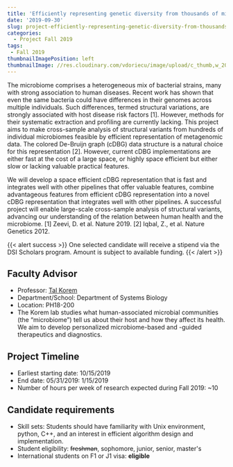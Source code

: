 ```yaml
---
title: 'Efficiently representing genetic diversity from thousands of microbiome samples'
date: '2019-09-30'
slug: project-efficiently-representing-genetic-diversity-from-thousands-of-microbiome-samples
categories:
  - Project Fall 2019
tags:
 - Fall 2019
thumbnailImagePosition: left
thumbnailImage: //res.cloudinary.com/vdoriecu/image/upload/c_thumb,w_200,g_face/v1569958426/microbiome_kw1dh4.png
---
```

The microbiome comprises a heterogeneous mix of bacterial strains, many with strong association to human diseases. Recent work has shown that even the same bacteria could have differences in their genomes across multiple individuals. Such differences, termed structural variations, are strongly associated with host disease risk factors [1]. However, methods for their systematic extraction and profiling are currently lacking. This project aims to make cross-sample analysis of structural variants from hundreds of individual microbiomes feasible by efficient representation of metagenomic data. The colored De-Bruijn graph (cDBG) data structure is a natural choice for this representation [2]. However, current cDBG implementations are either fast at the cost of a large space, or highly space efficient but either slow or lacking valuable practical features.

<!--more-->

We will develop a space efficient cDBG representation that is fast and integrates well with other pipelines that offer valuable features, combine advantageous features from efficient cDBG representation into a novel cDBG representation that integrates well with other pipelines. A successful project will enable large-scale cross-sample analysis of structural variants, advancing our understanding of the relation between human health and the microbiome.
[1] Zeevi, D. et al. Nature 2019.
[2] Iqbal, Z., et al. Nature Genetics 2012.

{{< alert success >}}
One selected candidate will receive a stipend via the DSI Scholars program. Amount is subject to available funding.
{{< /alert >}}

## Faculty Advisor
+ Professor: [Tal Korem](https://www.koremlab.science/)
+ Department/School: Department of Systems Biology
+ Location: PH18-200
+ The Korem lab studies what human-associated microbial communities (the “microbiome”) tell us about their host and how they affect its health. We aim to develop personalized microbiome-based and -guided therapeutics and diagnostics.

## Project Timeline
+ Earliest starting date: 10/15/2019
+ End date: 05/31/2019: 1/15/2019
+ Number of hours per week of research expected during Fall 2019: ~10

## Candidate requirements
+ Skill sets: Students should have familiarity with Unix environment, python, C++, and an interest in efficient algorithm design and implementation.
+ Student eligibility: ~~freshman~~, sophomore, junior, senior, master's
+ International students on F1 or J1 visa: **eligible**
